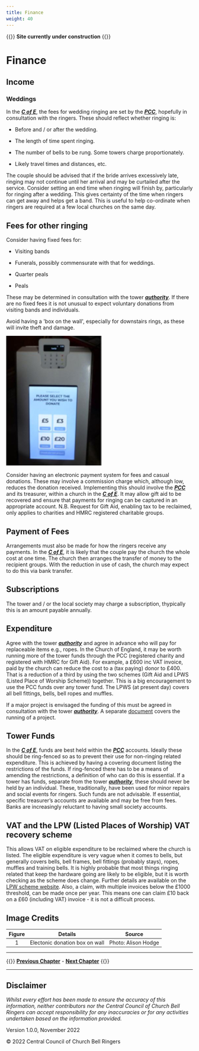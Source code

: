 ```yaml
---
title: Finance
weight: 40
---
```


{{<hint danger>}}
**Site currently under construction**
{{</hint>}}
 
# Finance

## Income  

### Weddings 

In the ***[C of E](../170-glossary/#CofE)***, the fees for wedding ringing are set by the ***[PCC](../170-glossary/#PCC)***, hopefully in consultation with the ringers. These should reflect whether ringing is: 

- Before and / or after the wedding. 

- The length of time spent ringing. 

- The number of bells to be rung. Some towers charge proportionately.

- Likely travel times and distances, etc. 

The couple should be advised that if the bride arrives excessively late, ringing may not continue until her arrival and may be curtailed after the service. Consider setting an end time when ringing will finish by, particularly for ringing after a wedding. This gives certainty of the time when ringers can get away and helps get a band. This is useful to help co-ordinate when ringers are required at a few local churches on the same day. 

## Fees for other ringing 

Consider having fixed fees for: 

- Visiting bands

- Funerals, possibly commensurate with that for weddings.

- Quarter peals 

- Peals 

These may be determined in consultation with the tower ***[authority](../170-glossary/#authority)***. If there are no fixed fees it is not unusual to expect voluntary donations from visiting bands and individuals.

Avoid having a 'box on the wall', especially for downstairs rings, as these will invite theft and damage. 

![Electronic donation](donate_350.jpg)

Consider having an electronic payment system for fees and casual donations. These may involve a commission charge which, although low, reduces the donation received. Implementing this should involve the ***[PCC](../170-glossary/#PCC)*** and its treasurer, within a church in the ***[C of E](../170-glossary/#CofE)***. It may allow gift aid to be recovered and ensure that payments for ringing can be captured in an appropriate account. N.B. Request for Gift Aid, enabling tax to be reclaimed, only applies to charities and HMRC registered charitable groups.

## Payment of Fees 

Arrangements must also be made for how the ringers receive any payments. In the ***[C of E](../170-glossary/#CofE)***, it is likely that the couple pay the church the whole cost at one time. The church then arranges the transfer of money to the recipient groups. With the reduction in use of cash, the church may expect to do this via bank transfer. 

## Subscriptions

The tower and / or the local society may charge a subscription, thypically this is an amount payable annually.

## Expenditure 

Agree with the tower ***[authority](../170-glossary/#authority)*** and agree in advance who will pay for replaceable items e.g., ropes. In the Church of England, it may be worth running more of the tower funds through the PCC (registered charity and registered with HMRC for Gift Aid). For example, a £600 inc VAT invoice, paid by the church can reduce the cost to a (tax paying) donor to £400. That is a reduction of a third by using the two schemes (Gift Aid and LPWS (Listed Place of Worship Scheme)) together. This is a big encouragement to use the PCC funds over any tower fund. The LPWS (at present day) covers all bell fittings, bells, bell ropes and muffles.

If a major project is envisaged the funding of this must be agreed in consultation with the tower ***[authority](../170-glossary/#authority)***. A separate [document](https://cccbr.org.uk/major-projects/) covers the running of a project.

## Tower Funds 

In the ***[C of E](../170-glossary/#CofE)***, funds are best held within the ***[PCC](../170-glossary/#PCC)*** accounts. Ideally these should be ring-fenced so as to prevent their use for non-ringing related expenditure. This is achieved by having a covering document listing the restrictions of the funds. If ring-fenced there has to be a means of amending the restrictions, a definition of who can do this is essential.
If a tower has funds, separate from the tower ***[authority](../170-glossary/#authority)***, these should never be held by an individual. These, traditionally, have been used for minor repairs and social events for ringers. Such funds are not advisable.  If essential, specific treasurer’s accounts are available and may be free from fees. Banks are increasingly reluctant to having small society accounts.

## VAT and the LPW (Listed Places of Worship) VAT recovery scheme 

This allows VAT on eligible expenditure to be reclaimed where the church is listed. The eligible expenditure is very vague when it comes to bells, but generally covers bells, bell frames, bell fittings (probably stays), ropes, muffles and training bells. It is highly probable that most things ringing related that keep the hardware going are likely to be eligible, but it is worth checking as the scheme does change. Further details are available on the [LPW scheme website](http://www.lpwscheme.org.uk/). Also, a claim, with multiple invoices below the £1000 threshold, can be made once per year. This means one can claim £10 back on a £60 (including VAT) invoice - it is not a difficult process.

## Image Credits

| Figure | Details | Source |
| :---: | --- | --- |
| 1 | Electonic donation box on wall | Photo: Alison Hodge |

----

{{<hint info>}}
**[Previous Chapter](../030-formalities/)** - **[Next Chapter](../050-healthsafety/)**
{{</hint>}}

----

## Disclaimer
 
*Whilst every effort has been made to ensure the accuracy of this information, neither contributors nor the Central Council of Church Bell Ringers can accept responsibility for any inaccuracies or for any activities undertaken based on the information provided.*

Version 1.0.0, November 2022

© 2022 Central Council of Church Bell Ringers
